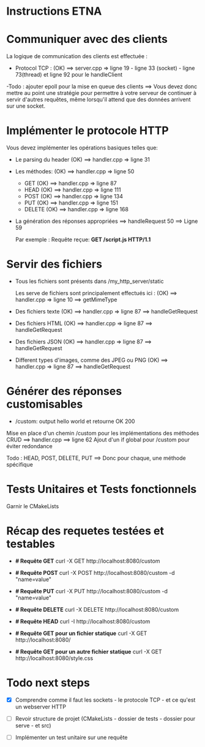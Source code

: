 # Instructions ETNA

# Communiquer avec des clients

La logique de communication des clients est effectuée :

- Protocol TCP : (OK) ==> server.cpp => ligne 19 - ligne 33 (socket) - ligne 73(thread) et ligne 92 pour le handleClient

-Todo : ajouter epoll pour la mise en queue des clients
==> Vous devez donc mettre au point une stratégie 
    pour permettre à votre serveur de continuer à 
    servir d'autres requêtes, même lorsqu'il 
    attend que des données arrivent sur une socket.

# Implémenter le protocole HTTP

Vous devez implémenter les opérations basiques telles que:
- Le parsing du header (OK) ==> handler.cpp => ligne 31
- Les méthodes: (OK) ==> handler.cpp => ligne 50
    - GET (OK) ==> handler.cpp => ligne 87
    - HEAD (OK) ==> handler.cpp => ligne 111
    - POST (OK) ==> handler.cpp => ligne 134
    - PUT (OK) ==> handler.cpp => ligne 151
    - DELETE (OK) ==> handler.cpp => ligne 168
- La génération des réponses appropriées 
    ==> handleRequest 50 ==> Ligne 59
    
    Par exemple : Requête reçue: **GET /script.js HTTP/1.1**

# Servir des fichiers 

- Tous les fichiers sont présents dans /my_http_server/static

  Les serve de fichiers sont principalement effectués ici : (OK) ==> handler.cpp => ligne 10 ==> getMimeType
- Des fichiers texte (OK) ==> handler.cpp => ligne 87 ==> handleGetRequest
- Des fichiers HTML (OK) ==> handler.cpp => ligne 87 ==> handleGetRequest
- Des fichiers JSON (OK) ==> handler.cpp => ligne 87 ==> handleGetRequest
- Different types d'images, comme des JPEG ou PNG (OK) ==> handler.cpp => ligne 87 ==> handleGetRequest

# Générer des réponses customisables

- /custom:  output hello world et retourne OK 200

Mise en place d'un chemin /custom pour les implémentations des méthodes CRUD ==> handler.cpp ==> ligne 62
Ajout d'un if global pour /custom pour éviter redondance

Todo : HEAD, POST, DELETE, PUT ==> Donc pour chaque, une méthode spécifique


# Tests Unitaires et Tests fonctionnels

Garnir le CMakeLists



# Récap des requetes testées et testables 

- **# Requête GET**
curl -X GET http://localhost:8080/custom

- **# Requête POST**
curl -X POST http://localhost:8080/custom -d "name=value"

- **# Requête PUT**
curl -X PUT http://localhost:8080/custom -d "name=value"

- **# Requête DELETE**
curl -X DELETE http://localhost:8080/custom

- **# Requête HEAD**
curl -I http://localhost:8080/custom

- **# Requête GET pour un fichier statique**
curl -X GET http://localhost:8080/

- **# Requête GET pour un autre fichier statique**
curl -X GET http://localhost:8080/style.css


# Todo next steps

- [x] Comprendre comme il faut les sockets - le protocole TCP - et ce qu'est un webserver HTTP
- [ ] Revoir structure de projet (CMakeLists - dossier de tests - dossier pour serve - et src)
- [ ] Implémenter un test unitaire sur une requête

